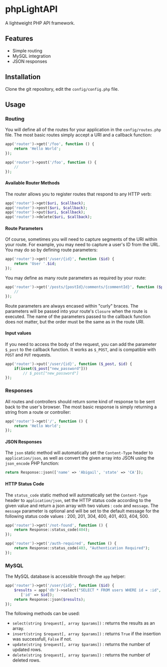 # phpLightAPI
A lightweight PHP API framework.

## Features
 - Simple routing
 - MySQL integration
 - JSON responses

## Installation
Clone the git repository, edit the `config/config.php` file. 

## Usage

### Routing
You will define all of the routes for your application in the `config/routes.php` file. The most basic routes simply accept a URI and a callback function:

```php
app('router')->get('/foo', function () {
    return 'Hello World';
});

app('router')->post('/foo', function () {
    //
});
```

#### Available Router Methods

The router allows you to register routes that respond to any HTTP verb:

```php
app('router')->get($uri, $callback);
app('router')->post($uri, $callback);
app('router')->put($uri, $callback);
app('router')->delete($uri, $callback);
```

#### Route Parameters

Of course, sometimes you will need to capture segments of the URI within your route. For example, you may need to capture a user's ID from the URL. You may do so by defining route parameters:

```php
app('router')->get('/user/{id}', function ($id) {
    return 'User '.$id;
});
```

You may define as many route parameters as required by your route:

```php
app('router')->get('/posts/{postId}/comments/{commentId}', function ($postId, $commentId) {
    //
});
```

Route parameters are always encased within "curly" braces. The parameters will be passed into your route's `Closure` when the route is executed.  The name of the parameters passed to the callback function does not matter, but the order must be the same as in the route URI.

#### Input values
If you need to access the body of the request, you can add the parameter `$_post` to the callback function. It works as `$_POST`, and is compatible with `POST` and `PUT` requests. 

```php
app('router')->put('/user/{id}', function ($_post, $id) {
    if(isset($_post["new_password"]))
        // $_post["new_password"]
});
```

### Responses
All routes and controllers should return some kind of response to be sent back to the user's browser. The most basic response is simply returning a string from a route or controller:

```php
app('router')->get('/', function () {
    return 'Hello World';
});
```

#### JSON Responses

The `json` static method will automatically set the `Content-Type` header to `application/json`, as well as convert the given array into JSON using the `json_encode` PHP function:

```php
return Response::json(['name' => 'Abigail', 'state' => 'CA']);
```

#### HTTP Status Code
The `status_code` static method will automatically set the `Content-Type` header to `application/json`, set the HTTP status code according to the given value and return a json array with two values : `code` and `message`. The `message` parameter is optional and will be set to the default message for the following status code values : 200, 201, 304, 400, 401, 403, 404, 500.

```php
app('router')->get('/not-found', function () {
    return Response::status_code(404);
});

app('router')->get('/auth-required', function () {
    return Response::status_code(403, "Authentication Required");
});
```


### MySQL

The MySQL database is accessible through the `app` helper:

```php
app('router')->get('/user/{id}', function ($id) {
    $results = app('db')->select("SELECT * FROM users WHERE id = :id",
       ['id' => $id]);
    return Response::json($results);
});
```
The following methods can be used:
 - `select(string $request[, array $params])` : returns the results as an array.
 - `insert(string $request[, array $params])` : returns `True` if the insertion was successfull, `False` if not.
 - `update(string $request[, array $params])` : returns the number of updated rows.
 - `delete(string $request[, array $params])` : returns the number of deleted rows.

